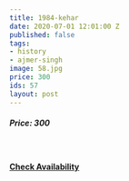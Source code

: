```yaml
---
title: 1984-kehar
date: 2020-07-01 12:01:00 Z
published: false
tags:
- history
- ajmer-singh
image: 58.jpg
price: 300
ids: 57
layout: post
---
```


<h5>Price: 300</h5><br>

<h4><a class="add-cart cart1" href="{{ site.baseurl }}/books#57"><b>Check Availability</b></a></h4>

<body>
 <script src="{{ site.baseurl }}/js/main.js"></script>
 </body>